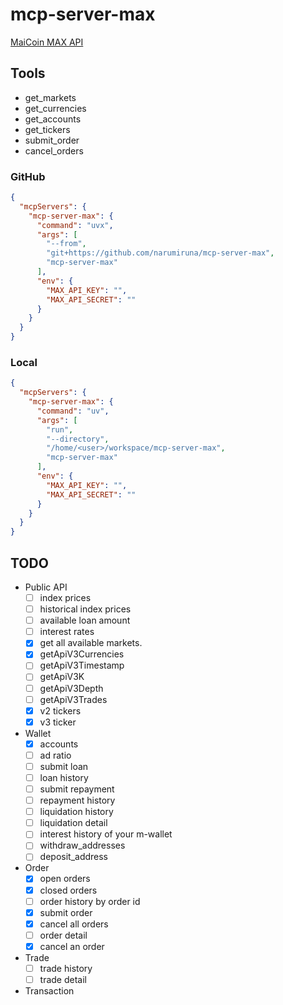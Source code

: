 # mcp-server-max

[MaiCoin MAX API](https://max.maicoin.com/documents/api_list/v3)

## Tools

- get_markets
- get_currencies
- get_accounts
- get_tickers
- submit_order
- cancel_orders

### GitHub

```json
{
  "mcpServers": {
    "mcp-server-max": {
      "command": "uvx",
      "args": [
        "--from",
        "git+https://github.com/narumiruna/mcp-server-max",
        "mcp-server-max"
      ],
      "env": {
        "MAX_API_KEY": "",
        "MAX_API_SECRET": ""
      }
    }
  }
}
```

### Local

```json
{
  "mcpServers": {
    "mcp-server-max": {
      "command": "uv",
      "args": [
        "run",
        "--directory",
        "/home/<user>/workspace/mcp-server-max",
        "mcp-server-max"
      ],
      "env": {
        "MAX_API_KEY": "",
        "MAX_API_SECRET": ""
      }
    }
  }
}
```

## TODO

- Public API
  - [ ] index prices
  - [ ] historical index prices
  - [ ] available loan amount
  - [ ] interest rates
  - [x] get all available markets.
  - [x] getApiV3Currencies
  - [ ] getApiV3Timestamp
  - [ ] getApiV3K
  - [ ] getApiV3Depth
  - [ ] getApiV3Trades
  - [x] v2 tickers
  - [x] v3 ticker
- Wallet
  - [x] accounts
  - [ ] ad ratio
  - [ ] submit loan
  - [ ] loan history
  - [ ] submit repayment
  - [ ] repayment history
  - [ ] liquidation history
  - [ ] liquidation detail
  - [ ] interest history of your m-wallet
  - [ ] withdraw_addresses
  - [ ] deposit_address
- Order
  - [x] open orders
  - [x] closed orders
  - [ ] order history by order id
  - [x] submit order
  - [x] cancel all orders
  - [ ] order detail
  - [x] cancel an order
- Trade
  - [ ] trade history
  - [ ] trade detail
- Transaction
